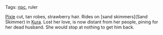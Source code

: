 Tags: [npc](NPCs), ruler

[Pixie](Pixies) cut, tan robes, strawberry hair. Rides on [sand skimmers](Sand Skimmer) in [Kura](Kura). Lost her love, is now distant from her people, pining for her dead husband. She would stop at nothing to get him back.